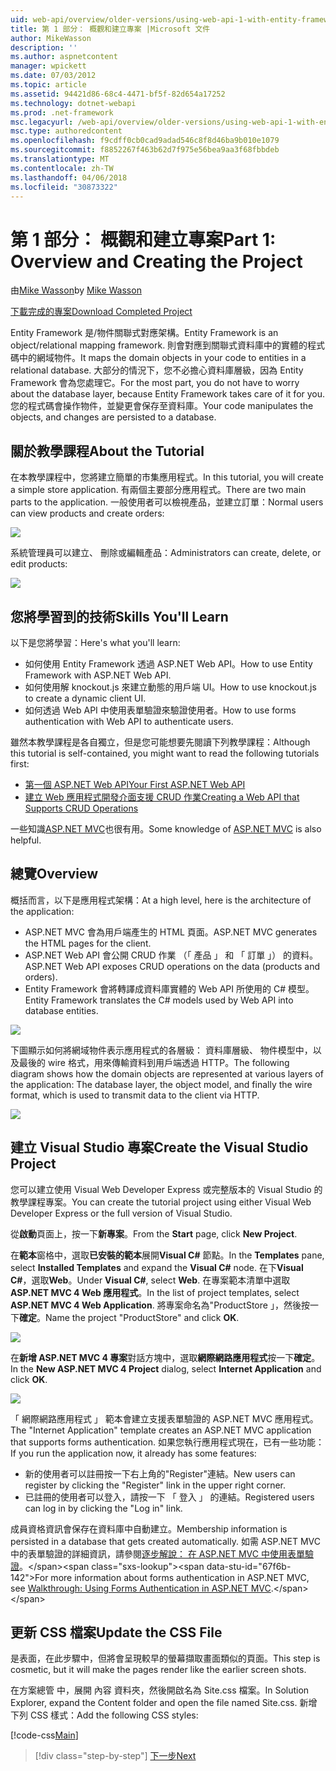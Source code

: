 ```yaml
---
uid: web-api/overview/older-versions/using-web-api-1-with-entity-framework-5/using-web-api-with-entity-framework-part-1
title: 第 1 部分： 概觀和建立專案 |Microsoft 文件
author: MikeWasson
description: ''
ms.author: aspnetcontent
manager: wpickett
ms.date: 07/03/2012
ms.topic: article
ms.assetid: 94421d86-68c4-4471-bf5f-82d654a17252
ms.technology: dotnet-webapi
ms.prod: .net-framework
msc.legacyurl: /web-api/overview/older-versions/using-web-api-1-with-entity-framework-5/using-web-api-with-entity-framework-part-1
msc.type: authoredcontent
ms.openlocfilehash: f9cdff0cb0cad9adad546c8f8d46ba9b010e1079
ms.sourcegitcommit: f8852267f463b62d7f975e56bea9aa3f68fbbdeb
ms.translationtype: MT
ms.contentlocale: zh-TW
ms.lasthandoff: 04/06/2018
ms.locfileid: "30873322"
---
```

<a name="part-1-overview-and-creating-the-project"></a><span data-ttu-id="67f6b-102">第 1 部分： 概觀和建立專案</span><span class="sxs-lookup"><span data-stu-id="67f6b-102">Part 1: Overview and Creating the Project</span></span>
====================
<span data-ttu-id="67f6b-103">由[Mike Wasson](https://github.com/MikeWasson)</span><span class="sxs-lookup"><span data-stu-id="67f6b-103">by [Mike Wasson](https://github.com/MikeWasson)</span></span>

[<span data-ttu-id="67f6b-104">下載完成的專案</span><span class="sxs-lookup"><span data-stu-id="67f6b-104">Download Completed Project</span></span>](http://code.msdn.microsoft.com/ASP-NET-Web-API-with-afa30545)

<span data-ttu-id="67f6b-105">Entity Framework 是/物件關聯式對應架構。</span><span class="sxs-lookup"><span data-stu-id="67f6b-105">Entity Framework is an object/relational mapping framework.</span></span> <span data-ttu-id="67f6b-106">則會對應到關聯式資料庫中的實體的程式碼中的網域物件。</span><span class="sxs-lookup"><span data-stu-id="67f6b-106">It maps the domain objects in your code to entities in a relational database.</span></span> <span data-ttu-id="67f6b-107">大部分的情況下，您不必擔心資料庫層級，因為 Entity Framework 會為您處理它。</span><span class="sxs-lookup"><span data-stu-id="67f6b-107">For the most part, you do not have to worry about the database layer, because Entity Framework takes care of it for you.</span></span> <span data-ttu-id="67f6b-108">您的程式碼會操作物件，並變更會保存至資料庫。</span><span class="sxs-lookup"><span data-stu-id="67f6b-108">Your code manipulates the objects, and changes are persisted to a database.</span></span>

## <a name="about-the-tutorial"></a><span data-ttu-id="67f6b-109">關於教學課程</span><span class="sxs-lookup"><span data-stu-id="67f6b-109">About the Tutorial</span></span>

<span data-ttu-id="67f6b-110">在本教學課程中，您將建立簡單的市集應用程式。</span><span class="sxs-lookup"><span data-stu-id="67f6b-110">In this tutorial, you will create a simple store application.</span></span> <span data-ttu-id="67f6b-111">有兩個主要部分應用程式。</span><span class="sxs-lookup"><span data-stu-id="67f6b-111">There are two main parts to the application.</span></span> <span data-ttu-id="67f6b-112">一般使用者可以檢視產品，並建立訂單：</span><span class="sxs-lookup"><span data-stu-id="67f6b-112">Normal users can view products and create orders:</span></span>

![](using-web-api-with-entity-framework-part-1/_static/image1.png)

<span data-ttu-id="67f6b-113">系統管理員可以建立、 刪除或編輯產品：</span><span class="sxs-lookup"><span data-stu-id="67f6b-113">Administrators can create, delete, or edit products:</span></span>

![](using-web-api-with-entity-framework-part-1/_static/image2.png)

## <a name="skills-youll-learn"></a><span data-ttu-id="67f6b-114">您將學習到的技術</span><span class="sxs-lookup"><span data-stu-id="67f6b-114">Skills You'll Learn</span></span>

<span data-ttu-id="67f6b-115">以下是您將學習：</span><span class="sxs-lookup"><span data-stu-id="67f6b-115">Here's what you'll learn:</span></span>

- <span data-ttu-id="67f6b-116">如何使用 Entity Framework 透過 ASP.NET Web API。</span><span class="sxs-lookup"><span data-stu-id="67f6b-116">How to use Entity Framework with ASP.NET Web API.</span></span>
- <span data-ttu-id="67f6b-117">如何使用解 knockout.js 來建立動態的用戶端 UI。</span><span class="sxs-lookup"><span data-stu-id="67f6b-117">How to use knockout.js to create a dynamic client UI.</span></span>
- <span data-ttu-id="67f6b-118">如何透過 Web API 中使用表單驗證來驗證使用者。</span><span class="sxs-lookup"><span data-stu-id="67f6b-118">How to use forms authentication with Web API to authenticate users.</span></span>

<span data-ttu-id="67f6b-119">雖然本教學課程是各自獨立，但是您可能想要先閱讀下列教學課程：</span><span class="sxs-lookup"><span data-stu-id="67f6b-119">Although this tutorial is self-contained, you might want to read the following tutorials first:</span></span>

- [<span data-ttu-id="67f6b-120">第一個 ASP.NET Web API</span><span class="sxs-lookup"><span data-stu-id="67f6b-120">Your First ASP.NET Web API</span></span>](../../getting-started-with-aspnet-web-api/tutorial-your-first-web-api.md)
- [<span data-ttu-id="67f6b-121">建立 Web 應用程式開發介面支援 CRUD 作業</span><span class="sxs-lookup"><span data-stu-id="67f6b-121">Creating a Web API that Supports CRUD Operations</span></span>](../creating-a-web-api-that-supports-crud-operations.md)

<span data-ttu-id="67f6b-122">一些知識[ASP.NET MVC](../../../../mvc/index.md)也很有用。</span><span class="sxs-lookup"><span data-stu-id="67f6b-122">Some knowledge of [ASP.NET MVC](../../../../mvc/index.md) is also helpful.</span></span>

## <a name="overview"></a><span data-ttu-id="67f6b-123">總覽</span><span class="sxs-lookup"><span data-stu-id="67f6b-123">Overview</span></span>

<span data-ttu-id="67f6b-124">概括而言，以下是應用程式架構：</span><span class="sxs-lookup"><span data-stu-id="67f6b-124">At a high level, here is the architecture of the application:</span></span>

- <span data-ttu-id="67f6b-125">ASP.NET MVC 會為用戶端產生的 HTML 頁面。</span><span class="sxs-lookup"><span data-stu-id="67f6b-125">ASP.NET MVC generates the HTML pages for the client.</span></span>
- <span data-ttu-id="67f6b-126">ASP.NET Web API 會公開 CRUD 作業 （「 產品 」 和 「 訂單 」） 的資料。</span><span class="sxs-lookup"><span data-stu-id="67f6b-126">ASP.NET Web API exposes CRUD operations on the data (products and orders).</span></span>
- <span data-ttu-id="67f6b-127">Entity Framework 會將轉譯成資料庫實體的 Web API 所使用的 C# 模型。</span><span class="sxs-lookup"><span data-stu-id="67f6b-127">Entity Framework translates the C# models used by Web API into database entities.</span></span>

![](using-web-api-with-entity-framework-part-1/_static/image3.png)

<span data-ttu-id="67f6b-128">下圖顯示如何將網域物件表示應用程式的各層級： 資料庫層級、 物件模型中，以及最後的 wire 格式，用來傳輸資料到用戶端透過 HTTP。</span><span class="sxs-lookup"><span data-stu-id="67f6b-128">The following diagram shows how the domain objects are represented at various layers of the application: The database layer, the object model, and finally the wire format, which is used to transmit data to the client via HTTP.</span></span>

![](using-web-api-with-entity-framework-part-1/_static/image4.png)

## <a name="create-the-visual-studio-project"></a><span data-ttu-id="67f6b-129">建立 Visual Studio 專案</span><span class="sxs-lookup"><span data-stu-id="67f6b-129">Create the Visual Studio Project</span></span>

<span data-ttu-id="67f6b-130">您可以建立使用 Visual Web Developer Express 或完整版本的 Visual Studio 的教學課程專案。</span><span class="sxs-lookup"><span data-stu-id="67f6b-130">You can create the tutorial project using either Visual Web Developer Express or the full version of Visual Studio.</span></span>

<span data-ttu-id="67f6b-131">從**啟動**頁面上，按一下**新專案**。</span><span class="sxs-lookup"><span data-stu-id="67f6b-131">From the **Start** page, click **New Project**.</span></span>

<span data-ttu-id="67f6b-132">在**範本**窗格中，選取**已安裝的範本**展開**Visual C#** 節點。</span><span class="sxs-lookup"><span data-stu-id="67f6b-132">In the **Templates** pane, select **Installed Templates** and expand the **Visual C#** node.</span></span> <span data-ttu-id="67f6b-133">在下**Visual C#**，選取**Web**。</span><span class="sxs-lookup"><span data-stu-id="67f6b-133">Under **Visual C#**, select **Web**.</span></span> <span data-ttu-id="67f6b-134">在專案範本清單中選取**ASP.NET MVC 4 Web 應用程式**。</span><span class="sxs-lookup"><span data-stu-id="67f6b-134">In the list of project templates, select **ASP.NET MVC 4 Web Application**.</span></span> <span data-ttu-id="67f6b-135">將專案命名為"ProductStore 」，然後按一下**確定**。</span><span class="sxs-lookup"><span data-stu-id="67f6b-135">Name the project "ProductStore" and click **OK**.</span></span>

![](using-web-api-with-entity-framework-part-1/_static/image5.png)

<span data-ttu-id="67f6b-136">在**新增 ASP.NET MVC 4 專案**對話方塊中，選取**網際網路應用程式**按一下**確定**。</span><span class="sxs-lookup"><span data-stu-id="67f6b-136">In the **New ASP.NET MVC 4 Project** dialog, select **Internet Application** and click **OK**.</span></span>

![](using-web-api-with-entity-framework-part-1/_static/image6.png)

<span data-ttu-id="67f6b-137">「 網際網路應用程式 」 範本會建立支援表單驗證的 ASP.NET MVC 應用程式。</span><span class="sxs-lookup"><span data-stu-id="67f6b-137">The "Internet Application" template creates an ASP.NET MVC application that supports forms authentication.</span></span> <span data-ttu-id="67f6b-138">如果您執行應用程式現在，已有一些功能：</span><span class="sxs-lookup"><span data-stu-id="67f6b-138">If you run the application now, it already has some features:</span></span>

- <span data-ttu-id="67f6b-139">新的使用者可以註冊按一下右上角的"Register"連結。</span><span class="sxs-lookup"><span data-stu-id="67f6b-139">New users can register by clicking the "Register" link in the upper right corner.</span></span>
- <span data-ttu-id="67f6b-140">已註冊的使用者可以登入，請按一下 「 登入 」 的連結。</span><span class="sxs-lookup"><span data-stu-id="67f6b-140">Registered users can log in by clicking the "Log in" link.</span></span>

<span data-ttu-id="67f6b-141">成員資格資訊會保存在資料庫中自動建立。</span><span class="sxs-lookup"><span data-stu-id="67f6b-141">Membership information is persisted in a database that gets created automatically.</span></span> <span data-ttu-id="67f6b-142">如需 ASP.NET MVC 中的表單驗證的詳細資訊，請參閱[逐步解說： 在 ASP.NET MVC 中使用表單驗證](https://msdn.microsoft.com/library/ff398049(VS.98).aspx)。</span><span class="sxs-lookup"><span data-stu-id="67f6b-142">For more information about forms authentication in ASP.NET MVC, see [Walkthrough: Using Forms Authentication in ASP.NET MVC](https://msdn.microsoft.com/library/ff398049(VS.98).aspx).</span></span>

## <a name="update-the-css-file"></a><span data-ttu-id="67f6b-143">更新 CSS 檔案</span><span class="sxs-lookup"><span data-stu-id="67f6b-143">Update the CSS File</span></span>

<span data-ttu-id="67f6b-144">是表面，在此步驟中，但將會呈現較早的螢幕擷取畫面類似的頁面。</span><span class="sxs-lookup"><span data-stu-id="67f6b-144">This step is cosmetic, but it will make the pages render like the earlier screen shots.</span></span>

<span data-ttu-id="67f6b-145">在方案總管 中，展開 內容 資料夾，然後開啟名為 Site.css 檔案。</span><span class="sxs-lookup"><span data-stu-id="67f6b-145">In Solution Explorer, expand the Content folder and open the file named Site.css.</span></span> <span data-ttu-id="67f6b-146">新增下列 CSS 樣式：</span><span class="sxs-lookup"><span data-stu-id="67f6b-146">Add the following CSS styles:</span></span>

[!code-css[Main](using-web-api-with-entity-framework-part-1/samples/sample1.css)]

> [!div class="step-by-step"]
> [<span data-ttu-id="67f6b-147">下一步</span><span class="sxs-lookup"><span data-stu-id="67f6b-147">Next</span></span>](using-web-api-with-entity-framework-part-2.md)

